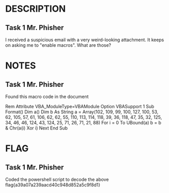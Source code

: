 # DESCRIPTION

## Task 1  Mr. Phisher

I received a suspicious email with a very weird-looking attachment. It keeps on asking me to "enable macros". What are those?


# NOTES

## Task 1  Mr. Phisher

Found this macro code in the document

Rem Attribute VBA_ModuleType=VBAModule
Option VBASupport 1
Sub Format()
Dim a()
Dim b As String
a = Array(102, 109, 99, 100, 127, 100, 53, 62, 105, 57, 61, 106, 62, 62, 55, 110, 113, 114, 118, 39, 36, 118, 47, 35, 32, 125, 34, 46, 46, 124, 43, 124, 25, 71, 26, 71, 21, 88)
For i = 0 To UBound(a)
b = b & Chr(a(i) Xor i)
Next
End Sub


# FLAG

## Task 1  Mr. Phisher

Coded the powershell script to decode the above
flag{a39a07a239aacd40c948d852a5c9f8d1}